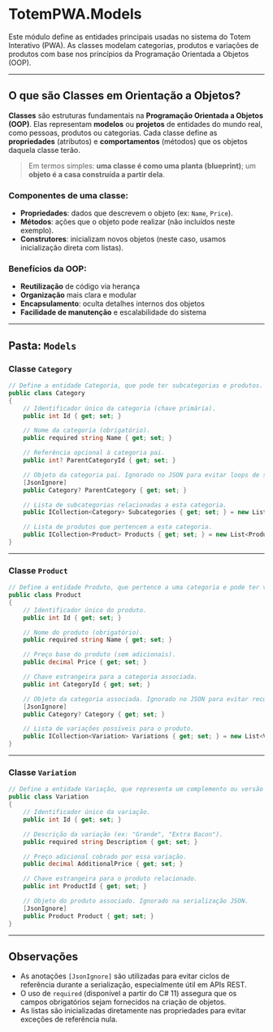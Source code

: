 # TotemPWA.Models

Este módulo define as entidades principais usadas no sistema do Totem Interativo (PWA). As classes modelam categorias, produtos e variações de produtos com base nos princípios da Programação Orientada a Objetos (OOP).

---

## O que são Classes em Orientação a Objetos?

**Classes** são estruturas fundamentais na **Programação Orientada a Objetos (OOP)**. Elas representam **modelos** ou **projetos** de entidades do mundo real, como pessoas, produtos ou categorias. Cada classe define as **propriedades** (atributos) e **comportamentos** (métodos) que os objetos daquela classe terão.

> Em termos simples: **uma classe é como uma planta (blueprint)**; um **objeto é a casa construída a partir dela**.

### Componentes de uma classe:

* **Propriedades**: dados que descrevem o objeto (ex: `Name`, `Price`).
* **Métodos**: ações que o objeto pode realizar (não incluídos neste exemplo).
* **Construtores**: inicializam novos objetos (neste caso, usamos inicialização direta com listas).

### Benefícios da OOP:

* **Reutilização** de código via herança
* **Organização** mais clara e modular
* **Encapsulamento**: oculta detalhes internos dos objetos
* **Facilidade de manutenção** e escalabilidade do sistema

---

## Pasta: `Models`

### Classe `Category`

```csharp
// Define a entidade Categoria, que pode ter subcategorias e produtos.
public class Category
{
    // Identificador único da categoria (chave primária).
    public int Id { get; set; }

    // Nome da categoria (obrigatório).
    public required string Name { get; set; }

    // Referência opcional à categoria pai.
    public int? ParentCategoryId { get; set; }

    // Objeto da categoria pai. Ignorado no JSON para evitar loops de serialização.
    [JsonIgnore]
    public Category? ParentCategory { get; set; }

    // Lista de subcategorias relacionadas a esta categoria.
    public ICollection<Category> Subcategories { get; set; } = new List<Category>();

    // Lista de produtos que pertencem a esta categoria.
    public ICollection<Product> Products { get; set; } = new List<Product>();
}
```

---

### Classe `Product`

```csharp
// Define a entidade Produto, que pertence a uma categoria e pode ter variações.
public class Product
{
    // Identificador único do produto.
    public int Id { get; set; }

    // Nome do produto (obrigatório).
    public required string Name { get; set; }

    // Preço base do produto (sem adicionais).
    public decimal Price { get; set; }

    // Chave estrangeira para a categoria associada.
    public int CategoryId { get; set; }

    // Objeto da categoria associada. Ignorado no JSON para evitar recursão.
    [JsonIgnore]
    public Category? Category { get; set; }

    // Lista de variações possíveis para o produto.
    public ICollection<Variation> Variations { get; set; } = new List<Variation>();
}
```

---

### Classe `Variation`

```csharp
// Define a entidade Variação, que representa um complemento ou versão do produto.
public class Variation
{
    // Identificador único da variação.
    public int Id { get; set; }

    // Descrição da variação (ex: "Grande", "Extra Bacon").
    public required string Description { get; set; }

    // Preço adicional cobrado por essa variação.
    public decimal AdditionalPrice { get; set; }

    // Chave estrangeira para o produto relacionado.
    public int ProductId { get; set; }

    // Objeto do produto associado. Ignorado na serialização JSON.
    [JsonIgnore]
    public Product Product { get; set; }
}
```

---

## Observações

* As anotações `[JsonIgnore]` são utilizadas para evitar ciclos de referência durante a serialização, especialmente útil em APIs REST.
* O uso de `required` (disponível a partir do C# 11) assegura que os campos obrigatórios sejam fornecidos na criação de objetos.
* As listas são inicializadas diretamente nas propriedades para evitar exceções de referência nula.
